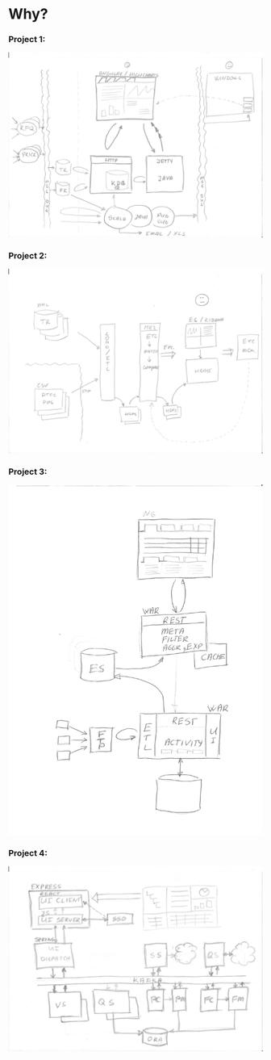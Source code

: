 # Why?

### Project 1:

![alt text](docs/images/1.jpg "Project 1 Components")


### Project 2:

![alt text](docs/images/2.jpg "Project 2 Components")
 
### Project 3:

![alt text](docs/images/3.jpg "Project 3 Components")

### Project 4:

![alt text](docs/images/4.jpg "Project 4 Components")
